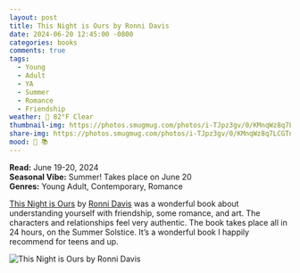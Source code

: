 ```yaml
---
layout: post
title: This Night is Ours by Ronni Davis
date: 2024-06-20 12:45:00 -0800
categories: books
comments: true
tags:
  - Young
  - Adult
  - YA
  - Summer
  - Romance
  - Friendship
weather: 🔆 82°F Clear
thumbnail-img: https://photos.smugmug.com/photos/i-TJpz3gv/0/KMnqWz8q7LCGTnD84VTC99rgNVSDfLZrnHbvH6wkS/X2/i-TJpz3gv-X2.jpg
share-img: https://photos.smugmug.com/photos/i-TJpz3gv/0/KMnqWz8q7LCGTnD84VTC99rgNVSDfLZrnHbvH6wkS/X2/i-TJpz3gv-X2.jpg
mood: 🥰 📚
---
```

**Read:** June 19-20, 2024<br>
**Seasonal Vibe:** Summer! Takes place on June 20<br>
**Genres:** Young Adult, Contemporary, Romance<br>

[This Night is Ours](https://www.hachettebookgroup.com/titles/ronni-davis/this-night-is-ours/9780316373616/) by [Ronni Davis](https://www.ronnidavisauthor.com) was a wonderful book about understanding yourself with friendship, some romance, and art. The characters and relationships feel very authentic. The book takes place all in 24 hours, on the Summer Solstice. It’s a wonderful book I happily recommend for teens and up.

![This Night is Ours by Ronni Davis](https://photos.smugmug.com/photos/i-TJpz3gv/0/KMnqWz8q7LCGTnD84VTC99rgNVSDfLZrnHbvH6wkS/X2/i-TJpz3gv-X2.jpg)
